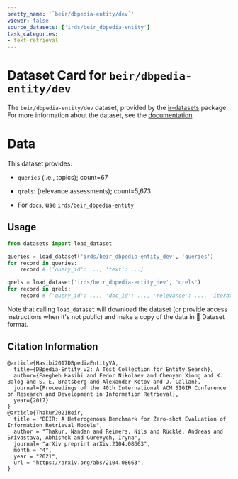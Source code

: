 ```yaml
---
pretty_name: '`beir/dbpedia-entity/dev`'
viewer: false
source_datasets: ['irds/beir_dbpedia-entity']
task_categories:
- text-retrieval
---
```


# Dataset Card for `beir/dbpedia-entity/dev`

The `beir/dbpedia-entity/dev` dataset, provided by the [ir-datasets](https://ir-datasets.com/) package.
For more information about the dataset, see the [documentation](https://ir-datasets.com/beir#beir/dbpedia-entity/dev).

# Data

This dataset provides:
 - `queries` (i.e., topics); count=67
 - `qrels`: (relevance assessments); count=5,673

 - For `docs`, use [`irds/beir_dbpedia-entity`](https://huggingface.co/datasets/irds/beir_dbpedia-entity)

## Usage

```python
from datasets import load_dataset

queries = load_dataset('irds/beir_dbpedia-entity_dev', 'queries')
for record in queries:
    record # {'query_id': ..., 'text': ...}

qrels = load_dataset('irds/beir_dbpedia-entity_dev', 'qrels')
for record in qrels:
    record # {'query_id': ..., 'doc_id': ..., 'relevance': ..., 'iteration': ...}

```

Note that calling `load_dataset` will download the dataset (or provide access instructions when it's not public) and make a copy of the
data in 🤗 Dataset format.

## Citation Information

```
@article{Hasibi2017DBpediaEntityVA,
  title={DBpedia-Entity v2: A Test Collection for Entity Search},
  author={Faegheh Hasibi and Fedor Nikolaev and Chenyan Xiong and K. Balog and S. E. Bratsberg and Alexander Kotov and J. Callan},
  journal={Proceedings of the 40th International ACM SIGIR Conference on Research and Development in Information Retrieval},
  year={2017}
}
@article{Thakur2021Beir,
  title = "BEIR: A Heterogenous Benchmark for Zero-shot Evaluation of Information Retrieval Models",
  author = "Thakur, Nandan and Reimers, Nils and Rücklé, Andreas and Srivastava, Abhishek and Gurevych, Iryna", 
  journal= "arXiv preprint arXiv:2104.08663",
  month = "4",
  year = "2021",
  url = "https://arxiv.org/abs/2104.08663",
}
```
